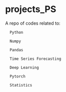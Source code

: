 # projects_PS

A repo of codes related to:

      Python

      Numpy

      Pandas

      Time Series Forecasting

      Deep Learning 

      Pytorch

      Statistics
